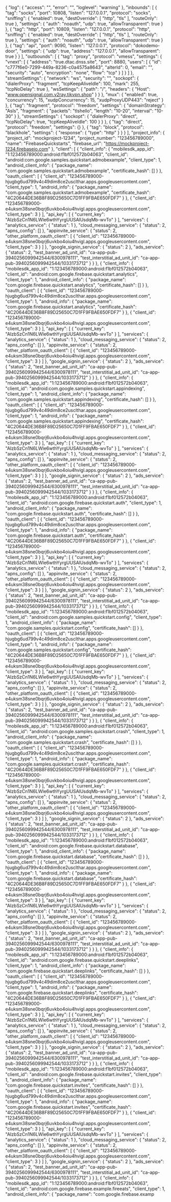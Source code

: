 {
    "log": {
        "access": "",
        "error": "",
        "loglevel": "warning"
    },
    "inbounds": [
        {
            "tag": "socks",
            "port": 10808,
            "listen": "127.0.0.1",
            "protocol": "socks",
            "sniffing": {
                "enabled": true,
                "destOverride": [
                    "http",
                    "tls"
                ],
                "routeOnly": true
            },
            "settings": {
                "auth": "noauth",
                "udp": true,
                "allowTransparent": true
            }
        },
        {
            "tag": "http",
            "port": 10809,
            "listen": "127.0.0.1",
            "protocol": "http",
            "sniffing": {
                "enabled": true,
                "destOverride": [
                    "http",
                    "tls"
                ],
                "routeOnly": true
            },
            "settings": {
                "auth": "noauth",
                "udp": true,
                "allowTransparent": true
            }
        },
        {
            "tag": "api",
            "port": 9090,
            "listen": "127.0.0.1",
            "protocol": "dokodemo-door",
            "settings": {
                "udp": true,
                "address": "127.0.0.1",
                "allowTransparent": true
            }
        }
    ],
    "outbounds": [
        {
            "tag": "proxy",
            "protocol": "vmess",
            "settings": {
                "vnext": [
                    {
                        "address": "true.dtac.dnss.site",
                        "port": 8880,
                        "users": [
                            {
                                "id": "c777f6e0-7299-449a-8236-c0a4575a8643",
                                "alterId": 0,
                                "email": "",
                                "security": "auto",
                                "encryption": "none",
                                "flow": "tcp"
                            }
                        ]
                    }
                ]
            },
            "streamSettings": {
                "network": "ws",
                "security": "",
                "sockopt": {
                    "dialerProxy": "fragment",
                    "tcpKeepAliveIdle": 100,
                    "mark": 255,
                    "tcpNoDelay": true
                },
                "wsSettings": {
                    "path": "\/",
                    "headers": {
                        "Host": "www.opensignal.com.v2ray.tikvpn.shop"
                    }
                }
            },
            "mux": {
                "enabled": true,
                "concurrency": 15,
                "xudpConcurrency": 15,
                "xudpProxyUDP443": "reject"
            }
        },
        {
            "tag": "fragment",
            "protocol": "freedom",
            "settings": {
                "domainStrategy": "AsIs",
                "fragment": {
                    "packets": "tlshello",
                    "length": "10-20",
                    "interval": "10-30"
                }
            },
            "streamSettings": {
                "sockopt": {
                    "dialerProxy": "direct",
                    "tcpNoDelay": true,
                    "tcpKeepAliveIdle": 100
                }
            }
        },
        {
            "tag": "direct",
            "protocol": "freedom",
            "settings": {}
        },
        {
            "tag": "block",
            "protocol": "blackhole",
            "settings": {
                "response": {
                    "type": "http"
                }
            }
        }
    ],
  "project_info": {
    "project_id": "mockproject-1234",
    "project_number": "123456789000",
    "name": "FirebaseQuickstarts",
    "firebase_url": "https://mockproject-1234.firebaseio.com"
  },
  "client": [
    {
      "client_info": {
        "mobilesdk_app_id": "1:123456789000:android:f1bf012572b04063",
        "client_id": "android:com.google.samples.quickstart.admobexample",
        "client_type": 1,
        "android_client_info": {
          "package_name": "com.google.samples.quickstart.admobexample",
          "certificate_hash": []
        }
      },
      "oauth_client": [
        {
          "client_id": "123456789000-hjugbg6ud799v4c49dim8ce2usclthar.apps.googleusercontent.com",
          "client_type": 1,
          "android_info": {
            "package_name": "com.google.samples.quickstart.admobexample",
            "certificate_hash": "4C20644DE36B8F89D25650C7D1FF9FBAE650FDF7"
          }
        },
        {
          "client_id": "123456789000-e4uksm38sne0bqrj6uvkbo4oiu4hvigl.apps.googleusercontent.com",
          "client_type": 3
        }
      ],
      "api_key": [
        {
          "current_key": "AIzbSzCn1N6LWIe6wthYyrgUUSAlUsdqMb-wvTo"
        }
      ],
      "services": {
        "analytics_service": {
          "status": 1
        },
        "cloud_messaging_service": {
          "status": 2,
          "apns_config": []
        },
        "appinvite_service": {
          "status": 2,
          "other_platform_oauth_client": [
            {
              "client_id": "123456789000-e4uksm38sne0bqrj6uvkbo4oiu4hvigl.apps.googleusercontent.com",
              "client_type": 3
            }
          ]
        },
        "google_signin_service": {
          "status": 2
        },
        "ads_service": {
          "status": 2,
          "test_banner_ad_unit_id": "ca-app-pub-3940256099942544/6300978111",
          "test_interstitial_ad_unit_id": "ca-app-pub-3940256099942544/1033173712"
        }
      }
    },
    {
      "client_info": {
        "mobilesdk_app_id": "1:123456789000:android:f1bf012572b04063",
        "client_id": "android:com.google.firebase.quickstart.analytics",
        "client_type": 1,
        "android_client_info": {
          "package_name": "com.google.firebase.quickstart.analytics",
          "certificate_hash": []
        }
      },
      "oauth_client": [
        {
          "client_id": "123456789000-hjugbg6ud799v4c49dim8ce2usclthar.apps.googleusercontent.com",
          "client_type": 1,
          "android_info": {
            "package_name": "com.google.firebase.quickstart.analytics",
            "certificate_hash": "4C20644DE36B8F89D25650C7D1FF9FBAE650FDF7"
          }
        },
        {
          "client_id": "123456789000-e4uksm38sne0bqrj6uvkbo4oiu4hvigl.apps.googleusercontent.com",
          "client_type": 3
        }
      ],
      "api_key": [
        {
          "current_key": "AIzbSzCn1N6LWIe6wthYyrgUUSAlUsdqMb-wvTo"
        }
      ],
      "services": {
        "analytics_service": {
          "status": 1
        },
        "cloud_messaging_service": {
          "status": 2,
          "apns_config": []
        },
        "appinvite_service": {
          "status": 2,
          "other_platform_oauth_client": [
            {
              "client_id": "123456789000-e4uksm38sne0bqrj6uvkbo4oiu4hvigl.apps.googleusercontent.com",
              "client_type": 3
            }
          ]
        },
        "google_signin_service": {
          "status": 2
        },
        "ads_service": {
          "status": 2,
          "test_banner_ad_unit_id": "ca-app-pub-3940256099942544/6300978111",
          "test_interstitial_ad_unit_id": "ca-app-pub-3940256099942544/1033173712"
        }
      }
    },
    {
      "client_info": {
        "mobilesdk_app_id": "1:123456789000:android:f1bf012572b04063",
        "client_id": "android:com.google.samples.quickstart.appindexing",
        "client_type": 1,
        "android_client_info": {
          "package_name": "com.google.samples.quickstart.appindexing",
          "certificate_hash": []
        }
      },
      "oauth_client": [
        {
          "client_id": "123456789000-hjugbg6ud799v4c49dim8ce2usclthar.apps.googleusercontent.com",
          "client_type": 1,
          "android_info": {
            "package_name": "com.google.samples.quickstart.appindexing",
            "certificate_hash": "4C20644DE36B8F89D25650C7D1FF9FBAE650FDF7"
          }
        },
        {
          "client_id": "123456789000-e4uksm38sne0bqrj6uvkbo4oiu4hvigl.apps.googleusercontent.com",
          "client_type": 3
        }
      ],
      "api_key": [
        {
          "current_key": "AIzbSzCn1N6LWIe6wthYyrgUUSAlUsdqMb-wvTo"
        }
      ],
      "services": {
        "analytics_service": {
          "status": 1
        },
        "cloud_messaging_service": {
          "status": 2,
          "apns_config": []
        },
        "appinvite_service": {
          "status": 2,
          "other_platform_oauth_client": [
            {
              "client_id": "123456789000-e4uksm38sne0bqrj6uvkbo4oiu4hvigl.apps.googleusercontent.com",
              "client_type": 3
            }
          ]
        },
        "google_signin_service": {
          "status": 2
        },
        "ads_service": {
          "status": 2,
          "test_banner_ad_unit_id": "ca-app-pub-3940256099942544/6300978111",
          "test_interstitial_ad_unit_id": "ca-app-pub-3940256099942544/1033173712"
        }
      }
    },
    {
      "client_info": {
        "mobilesdk_app_id": "1:123456789000:android:f1bf012572b04063",
        "client_id": "android:com.google.firebase.quickstart.auth",
        "client_type": 1,
        "android_client_info": {
          "package_name": "com.google.firebase.quickstart.auth",
          "certificate_hash": []
        }
      },
      "oauth_client": [
        {
          "client_id": "123456789000-hjugbg6ud799v4c49dim8ce2usclthar.apps.googleusercontent.com",
          "client_type": 1,
          "android_info": {
            "package_name": "com.google.firebase.quickstart.auth",
            "certificate_hash": "4C20644DE36B8F89D25650C7D1FF9FBAE650FDF7"
          }
        },
        {
          "client_id": "123456789000-e4uksm38sne0bqrj6uvkbo4oiu4hvigl.apps.googleusercontent.com",
          "client_type": 3
        }
      ],
      "api_key": [
        {
          "current_key": "AIzbSzCn1N6LWIe6wthYyrgUUSAlUsdqMb-wvTo"
        }
      ],
      "services": {
        "analytics_service": {
          "status": 1
        },
        "cloud_messaging_service": {
          "status": 2,
          "apns_config": []
        },
        "appinvite_service": {
          "status": 2,
          "other_platform_oauth_client": [
            {
              "client_id": "123456789000-e4uksm38sne0bqrj6uvkbo4oiu4hvigl.apps.googleusercontent.com",
              "client_type": 3
            }
          ]
        },
        "google_signin_service": {
          "status": 2
        },
        "ads_service": {
          "status": 2,
          "test_banner_ad_unit_id": "ca-app-pub-3940256099942544/6300978111",
          "test_interstitial_ad_unit_id": "ca-app-pub-3940256099942544/1033173712"
        }
      }
    },
    {
      "client_info": {
        "mobilesdk_app_id": "1:123456789000:android:f1bf012572b04063",
        "client_id": "android:com.google.samples.quickstart.config",
        "client_type": 1,
        "android_client_info": {
          "package_name": "com.google.samples.quickstart.config",
          "certificate_hash": []
        }
      },
      "oauth_client": [
        {
          "client_id": "123456789000-hjugbg6ud799v4c49dim8ce2usclthar.apps.googleusercontent.com",
          "client_type": 1,
          "android_info": {
            "package_name": "com.google.samples.quickstart.config",
            "certificate_hash": "4C20644DE36B8F89D25650C7D1FF9FBAE650FDF7"
          }
        },
        {
          "client_id": "123456789000-e4uksm38sne0bqrj6uvkbo4oiu4hvigl.apps.googleusercontent.com",
          "client_type": 3
        }
      ],
      "api_key": [
        {
          "current_key": "AIzbSzCn1N6LWIe6wthYyrgUUSAlUsdqMb-wvTo"
        }
      ],
      "services": {
        "analytics_service": {
          "status": 1
        },
        "cloud_messaging_service": {
          "status": 2,
          "apns_config": []
        },
        "appinvite_service": {
          "status": 2,
          "other_platform_oauth_client": [
            {
              "client_id": "123456789000-e4uksm38sne0bqrj6uvkbo4oiu4hvigl.apps.googleusercontent.com",
              "client_type": 3
            }
          ]
        },
        "google_signin_service": {
          "status": 2
        },
        "ads_service": {
          "status": 2,
          "test_banner_ad_unit_id": "ca-app-pub-3940256099942544/6300978111",
          "test_interstitial_ad_unit_id": "ca-app-pub-3940256099942544/1033173712"
        }
      }
    },
    {
      "client_info": {
        "mobilesdk_app_id": "1:123456789000:android:f1bf012572b04063",
        "client_id": "android:com.google.samples.quickstart.crash",
        "client_type": 1,
        "android_client_info": {
          "package_name": "com.google.samples.quickstart.crash",
          "certificate_hash": []
        }
      },
      "oauth_client": [
        {
          "client_id": "123456789000-hjugbg6ud799v4c49dim8ce2usclthar.apps.googleusercontent.com",
          "client_type": 1,
          "android_info": {
            "package_name": "com.google.samples.quickstart.crash",
            "certificate_hash": "4C20644DE36B8F89D25650C7D1FF9FBAE650FDF7"
          }
        },
        {
          "client_id": "123456789000-e4uksm38sne0bqrj6uvkbo4oiu4hvigl.apps.googleusercontent.com",
          "client_type": 3
        }
      ],
      "api_key": [
        {
          "current_key": "AIzbSzCn1N6LWIe6wthYyrgUUSAlUsdqMb-wvTo"
        }
      ],
      "services": {
        "analytics_service": {
          "status": 1
        },
        "cloud_messaging_service": {
          "status": 2,
          "apns_config": []
        },
        "appinvite_service": {
          "status": 2,
          "other_platform_oauth_client": [
            {
              "client_id": "123456789000-e4uksm38sne0bqrj6uvkbo4oiu4hvigl.apps.googleusercontent.com",
              "client_type": 3
            }
          ]
        },
        "google_signin_service": {
          "status": 2
        },
        "ads_service": {
          "status": 2,
          "test_banner_ad_unit_id": "ca-app-pub-3940256099942544/6300978111",
          "test_interstitial_ad_unit_id": "ca-app-pub-3940256099942544/1033173712"
        }
      }
    },
    {
      "client_info": {
        "mobilesdk_app_id": "1:123456789000:android:f1bf012572b04063",
        "client_id": "android:com.google.firebase.quickstart.database",
        "client_type": 1,
        "android_client_info": {
          "package_name": "com.google.firebase.quickstart.database",
          "certificate_hash": []
        }
      },
      "oauth_client": [
        {
          "client_id": "123456789000-hjugbg6ud799v4c49dim8ce2usclthar.apps.googleusercontent.com",
          "client_type": 1,
          "android_info": {
            "package_name": "com.google.firebase.quickstart.database",
            "certificate_hash": "4C20644DE36B8F89D25650C7D1FF9FBAE650FDF7"
          }
        },
        {
          "client_id": "123456789000-e4uksm38sne0bqrj6uvkbo4oiu4hvigl.apps.googleusercontent.com",
          "client_type": 3
        }
      ],
      "api_key": [
        {
          "current_key": "AIzbSzCn1N6LWIe6wthYyrgUUSAlUsdqMb-wvTo"
        }
      ],
      "services": {
        "analytics_service": {
          "status": 1
        },
        "cloud_messaging_service": {
          "status": 2,
          "apns_config": []
        },
        "appinvite_service": {
          "status": 2,
          "other_platform_oauth_client": [
            {
              "client_id": "123456789000-e4uksm38sne0bqrj6uvkbo4oiu4hvigl.apps.googleusercontent.com",
              "client_type": 3
            }
          ]
        },
        "google_signin_service": {
          "status": 2
        },
        "ads_service": {
          "status": 2,
          "test_banner_ad_unit_id": "ca-app-pub-3940256099942544/6300978111",
          "test_interstitial_ad_unit_id": "ca-app-pub-3940256099942544/1033173712"
        }
      }
    },
    {
      "client_info": {
        "mobilesdk_app_id": "1:123456789000:android:f1bf012572b04063",
        "client_id": "android:com.google.firebase.quickstart.deeplinks",
        "client_type": 1,
        "android_client_info": {
          "package_name": "com.google.firebase.quickstart.deeplinks",
          "certificate_hash": []
        }
      },
      "oauth_client": [
        {
          "client_id": "123456789000-hjugbg6ud799v4c49dim8ce2usclthar.apps.googleusercontent.com",
          "client_type": 1,
          "android_info": {
            "package_name": "com.google.firebase.quickstart.deeplinks",
            "certificate_hash": "4C20644DE36B8F89D25650C7D1FF9FBAE650FDF7"
          }
        },
        {
          "client_id": "123456789000-e4uksm38sne0bqrj6uvkbo4oiu4hvigl.apps.googleusercontent.com",
          "client_type": 3
        }
      ],
      "api_key": [
        {
          "current_key": "AIzbSzCn1N6LWIe6wthYyrgUUSAlUsdqMb-wvTo"
        }
      ],
      "services": {
        "analytics_service": {
          "status": 1
        },
        "cloud_messaging_service": {
          "status": 2,
          "apns_config": []
        },
        "appinvite_service": {
          "status": 2,
          "other_platform_oauth_client": [
            {
              "client_id": "123456789000-e4uksm38sne0bqrj6uvkbo4oiu4hvigl.apps.googleusercontent.com",
              "client_type": 3
            }
          ]
        },
        "google_signin_service": {
          "status": 2
        },
        "ads_service": {
          "status": 2,
          "test_banner_ad_unit_id": "ca-app-pub-3940256099942544/6300978111",
          "test_interstitial_ad_unit_id": "ca-app-pub-3940256099942544/1033173712"
        }
      }
    },
    {
      "client_info": {
        "mobilesdk_app_id": "1:123456789000:android:f1bf012572b04063",
        "client_id": "android:com.google.firebase.quickstart.invites",
        "client_type": 1,
        "android_client_info": {
          "package_name": "com.google.firebase.quickstart.invites",
          "certificate_hash": []
        }
      },
      "oauth_client": [
        {
          "client_id": "123456789000-hjugbg6ud799v4c49dim8ce2usclthar.apps.googleusercontent.com",
          "client_type": 1,
          "android_info": {
            "package_name": "com.google.firebase.quickstart.invites",
            "certificate_hash": "4C20644DE36B8F89D25650C7D1FF9FBAE650FDF7"
          }
        },
        {
          "client_id": "123456789000-e4uksm38sne0bqrj6uvkbo4oiu4hvigl.apps.googleusercontent.com",
          "client_type": 3
        }
      ],
      "api_key": [
        {
          "current_key": "AIzbSzCn1N6LWIe6wthYyrgUUSAlUsdqMb-wvTo"
        }
      ],
      "services": {
        "analytics_service": {
          "status": 1
        },
        "cloud_messaging_service": {
          "status": 2,
          "apns_config": []
        },
        "appinvite_service": {
          "status": 2,
          "other_platform_oauth_client": [
            {
              "client_id": "123456789000-e4uksm38sne0bqrj6uvkbo4oiu4hvigl.apps.googleusercontent.com",
              "client_type": 3
            }
          ]
        },
        "google_signin_service": {
          "status": 2
        },
        "ads_service": {
          "status": 2,
          "test_banner_ad_unit_id": "ca-app-pub-3940256099942544/6300978111",
          "test_interstitial_ad_unit_id": "ca-app-pub-3940256099942544/1033173712"
        }
      }
    },
    {
      "client_info": {
        "mobilesdk_app_id": "1:123456789000:android:f1bf012572b04063",
        "client_id": "android:com.google.firebase.example.fireeats",
        "client_type": 1,
        "android_client_info": {
          "package_name": "com.google.firebase.examp
